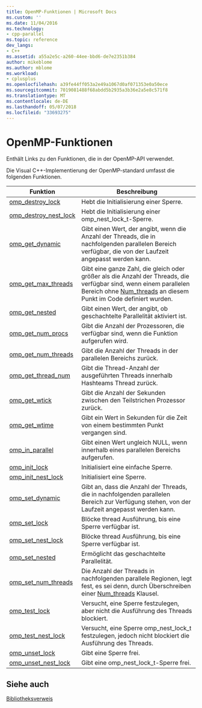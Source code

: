 ```yaml
---
title: OpenMP-Funktionen | Microsoft Docs
ms.custom: ''
ms.date: 11/04/2016
ms.technology:
- cpp-parallel
ms.topic: reference
dev_langs:
- C++
ms.assetid: a55a2e5c-a260-44ee-bbd6-de7e2351b384
author: mikeblome
ms.author: mblome
ms.workload:
- cplusplus
ms.openlocfilehash: a39fe44ff053a2e49a1067d0af071353e0a50ece
ms.sourcegitcommit: 7019081488f68abdd5b2935a3b36e2a5e8c571f8
ms.translationtype: MT
ms.contentlocale: de-DE
ms.lasthandoff: 05/07/2018
ms.locfileid: "33693275"
---
```

# <a name="openmp-functions"></a>OpenMP-Funktionen
Enthält Links zu den Funktionen, die in der OpenMP-API verwendet.  
  
 Die Visual C++-Implementierung der OpenMP-standard umfasst die folgenden Funktionen.  
  
|Funktion|Beschreibung|  
|--------------|-----------------|  
|[omp_destroy_lock](../../../parallel/openmp/reference/omp-destroy-lock.md)|Hebt die Initialisierung einer Sperre.|  
|[omp_destroy_nest_lock](../../../parallel/openmp/reference/omp-destroy-nest-lock.md)|Hebt die Initialisierung einer omp_nest_lock_t-Sperre.|  
|[omp_get_dynamic](../../../parallel/openmp/reference/omp-get-dynamic.md)|Gibt einen Wert, der angibt, wenn die Anzahl der Threads, die in nachfolgenden parallelen Bereich verfügbar, die von der Laufzeit angepasst werden kann.|  
|[omp_get_max_threads](../../../parallel/openmp/reference/omp-get-max-threads.md)|Gibt eine ganze Zahl, die gleich oder größer als die Anzahl der Threads, die verfügbar sind, wenn einem parallelen Bereich ohne [Num_threads](../../../parallel/openmp/reference/num-threads.md) an diesem Punkt im Code definiert wurden.|  
|[omp_get_nested](../../../parallel/openmp/reference/omp-get-nested.md)|Gibt einen Wert, der angibt, ob geschachtelte Parallelität aktiviert ist.|  
|[omp_get_num_procs](../../../parallel/openmp/reference/omp-get-num-procs.md)|Gibt die Anzahl der Prozessoren, die verfügbar sind, wenn die Funktion aufgerufen wird.|  
|[omp_get_num_threads](../../../parallel/openmp/reference/omp-get-num-threads.md)|Gibt die Anzahl der Threads in der parallelen Bereichs zurück.|  
|[omp_get_thread_num](../../../parallel/openmp/reference/omp-get-thread-num.md)|Gibt die Thread-Anzahl der ausgeführten Threads innerhalb Hashteams Thread zurück.|  
|[omp_get_wtick](../../../parallel/openmp/reference/omp-get-wtick.md)|Gibt die Anzahl der Sekunden zwischen den Teilstrichen Prozessor zurück.|  
|[omp_get_wtime](../../../parallel/openmp/reference/omp-get-wtime.md)|Gibt ein Wert in Sekunden für die Zeit von einem bestimmten Punkt vergangen sind.|  
|[omp_in_parallel](../../../parallel/openmp/reference/omp-in-parallel.md)|Gibt einen Wert ungleich NULL, wenn innerhalb eines parallelen Bereichs aufgerufen.|  
|[omp_init_lock](../../../parallel/openmp/reference/omp-init-lock.md)|Initialisiert eine einfache Sperre.|  
|[omp_init_nest_lock](../../../parallel/openmp/reference/omp-init-nest-lock.md)|Initialisiert eine Sperre.|  
|[omp_set_dynamic](../../../parallel/openmp/reference/omp-set-dynamic.md)|Gibt an, dass die Anzahl der Threads, die in nachfolgenden parallelen Bereich zur Verfügung stehen, von der Laufzeit angepasst werden kann.|  
|[omp_set_lock](../../../parallel/openmp/reference/omp-set-lock.md)|Blöcke thread Ausführung, bis eine Sperre verfügbar ist.|  
|[omp_set_nest_lock](../../../parallel/openmp/reference/omp-set-nest-lock.md)|Blöcke thread Ausführung, bis eine Sperre verfügbar ist.|  
|[omp_set_nested](../../../parallel/openmp/reference/omp-set-nested.md)|Ermöglicht das geschachtelte Parallelität.|  
|[omp_set_num_threads](../../../parallel/openmp/reference/omp-set-num-threads.md)|Die Anzahl der Threads in nachfolgenden parallele Regionen, legt fest, es sei denn, durch Überschreiben einer [Num_threads](../../../parallel/openmp/reference/num-threads.md) Klausel.|  
|[omp_test_lock](../../../parallel/openmp/reference/omp-test-lock.md)|Versucht, eine Sperre festzulegen, aber nicht die Ausführung des Threads blockiert.|  
|[omp_test_nest_lock](../../../parallel/openmp/reference/omp-test-nest-lock.md)|Versucht, eine Sperre omp_nest_lock_t festzulegen, jedoch nicht blockiert die Ausführung des Threads.|  
|[omp_unset_lock](../../../parallel/openmp/reference/omp-unset-lock.md)|Gibt eine Sperre frei.|  
|[omp_unset_nest_lock](../../../parallel/openmp/reference/omp-unset-nest-lock.md)|Gibt eine omp_nest_lock_t-Sperre frei.|  
  
## <a name="see-also"></a>Siehe auch  
 [Bibliotheksverweis](../../../parallel/openmp/reference/openmp-library-reference.md)